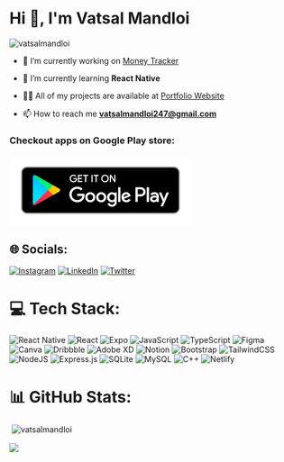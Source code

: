 <!--
### Hi there 👋


**VatsalMandloi/VatsalMandloi** is a ✨ _special_ ✨ repository because its `README.md` (this file) appears on your GitHub profile.

Here are some ideas to get you started:

- 🔭 I’m currently working on ...
- 🌱 I’m currently learning ...
- 👯 I’m looking to collaborate on ...
- 🤔 I’m looking for help with ...
- 💬 Ask me about ...
- 📫 How to reach me: ...
- 😄 Pronouns: ...
- ⚡ Fun fact: ...



- 🌱 I’m currently learning: React Native

- 📫 How to reach me: vatsalmandloi247@gmail.com


[![GitHub Streak](http://github-readme-streak-stats.herokuapp.com?user=VatsalMandloi&theme=calm&date_format=M%20j%5B%2C%20Y%5D&background=101820&border=FF8157&stroke=FF8157&ring=FF8157&fire=F54768&currStreakNum=FF5757&sideNums=FF5757&currStreakLabel=DDDDDD&sideLabels=DDDDDD&dates=767676)](https://git.io/streak-stats)
-->

<h1 align="left">Hi 👋, I'm Vatsal Mandloi</h1>
<p align="left"> <img src="https://komarev.com/ghpvc/?username=vatsalmandloi&label=Profile%20views&color=0e75b6&icon=2&style=flat" alt="vatsalmandloi" /> </p>

- 🔭 I’m currently working on [Money Tracker](https://github.com/VatsalMandloi/money-tracker)

- 🌱 I’m currently learning **React Native**

- 👨‍💻 All of my projects are available at [Portfolio Website](https://vatsalmandloi.netlify.app/)

- 📫 How to reach me **vatsalmandloi247@gmail.com**

<h3 align="left">Checkout apps on Google Play store:</h3>
<p align="left">
<a href="https://play.google.com/store/apps/developer?id=Vatsal+Mandloi&hl=en_US&gl=US" target="blank"><img align="center" src="google-play-badge.png" alt="Google Play Store"  height=125 width=323/></a>
</p>


## 🌐 Socials:
[![Instagram](https://img.shields.io/badge/Instagram-%23E4405F.svg?logo=Instagram&logoColor=white)](https://instagram.com/vatsalmandloi)    [![LinkedIn](https://img.shields.io/badge/LinkedIn-%230077B5.svg?logo=linkedin&logoColor=white)](https://linkedin.com/in/vatsal-mandloi-3919a9172)    [![Twitter](https://img.shields.io/badge/Twitter-%231DA1F2.svg?logo=Twitter&logoColor=white)](https://twitter.com/vatsalmandloi) 

# 💻 Tech Stack:
![React Native](https://img.shields.io/badge/react_native-%2320232a.svg?style=for-the-badge&logo=react&logoColor=%2361DAFB) ![React](https://img.shields.io/badge/react-%2320232a.svg?style=for-the-badge&logo=react&logoColor=%2361DAFB) ![Expo](https://img.shields.io/badge/expo-1C1E24?style=for-the-badge&logo=expo&logoColor=#D04A37) ![JavaScript](https://img.shields.io/badge/javascript-%23323330.svg?style=for-the-badge&logo=javascript&logoColor=%23F7DF1E) ![TypeScript](https://img.shields.io/badge/typescript-%23007ACC.svg?style=for-the-badge&logo=typescript&logoColor=white) 	![Figma](https://img.shields.io/badge/figma-%23F24E1E.svg?style=for-the-badge&logo=figma&logoColor=white) ![Canva](https://img.shields.io/badge/Canva-%2300C4CC.svg?style=for-the-badge&logo=Canva&logoColor=white) ![Dribbble](https://img.shields.io/badge/Dribbble-EA4C89?style=for-the-badge&logo=dribbble&logoColor=white) ![Adobe XD](https://img.shields.io/badge/Adobe%20XD-470137?style=for-the-badge&logo=Adobe%20XD&logoColor=#FF61F6) ![Notion](https://img.shields.io/badge/Notion-%23000000.svg?style=for-the-badge&logo=notion&logoColor=white) ![Bootstrap](https://img.shields.io/badge/bootstrap-%23563D7C.svg?style=for-the-badge&logo=bootstrap&logoColor=white) ![TailwindCSS](https://img.shields.io/badge/tailwindcss-%2338B2AC.svg?style=for-the-badge&logo=tailwind-css&logoColor=white) ![NodeJS](https://img.shields.io/badge/node.js-6DA55F?style=for-the-badge&logo=node.js&logoColor=white) ![Express.js](https://img.shields.io/badge/express.js-%23404d59.svg?style=for-the-badge&logo=express&logoColor=%2361DAFB) ![SQLite](https://img.shields.io/badge/sqlite-%2307405e.svg?style=for-the-badge&logo=sqlite&logoColor=white) ![MySQL](https://img.shields.io/badge/mysql-%2300f.svg?style=for-the-badge&logo=mysql&logoColor=white) ![C++](https://img.shields.io/badge/c++-%2300599C.svg?style=for-the-badge&logo=c%2B%2B&logoColor=white) ![Netlify](https://img.shields.io/badge/netlify-%23000000.svg?style=for-the-badge&logo=netlify&logoColor=#00C7B7)

# 📊 GitHub Stats:

<p>&nbsp;<img align="center" src="https://github-readme-stats.vercel.app/api?username=vatsalmandloi&show_icons=true&include_all_commits=false&count_private=true&theme=maroongold&title_color=ff5757&text_color=d6d6d6&bg_color=101820&border_color=FF8157&locale=en" alt="vatsalmandloi" /></p>

<p><img align="center" src="http://github-readme-streak-stats.herokuapp.com?user=VatsalMandloi&theme=calm&date_format=M%20j%5B%2C%20Y%5D&background=101820&border=FF8157&stroke=FF8157&ring=FF8157&fire=F54768&currStreakNum=FF5757&sideNums=FF5757&currStreakLabel=DDDDDD&sideLabels=DDDDDD&dates=767676" /></p>
